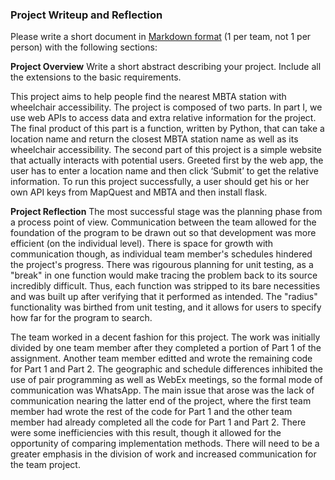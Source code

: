 ### Project Writeup and Reflection
Please write a short document in [Markdown format](https://guides.github.com/features/mastering-markdown/) (1 per team, not 1 per person) with the following sections:

**Project Overview** 
Write a short abstract describing your project. Include all the extensions to the basic requirements.

This project aims to help people find the nearest MBTA station with wheelchair accessibility. The project is composed of two parts. In part I, we use web APIs to access data and extra relative information for the project. The final product of this part is a function, written by Python, that can take a location name and return the closest MBTA station name as well as its wheelchair accessibility. The second part of this project is a simple website that actually interacts with potential users. Greeted first by the web app, the user has to enter a location name and then click ‘Submit’ to get the relative information. To run this project successfully, a user should get his or her own API keys from MapQuest and MBTA and then install flask.

**Project Reflection** 
The most successful stage was the planning phase from a process point of view. Communication between the team allowed for the foundation of the program to be drawn out so that development was more efficient (on the individual level). There is space for growth with communication though, as individual team member's schedules hindered the project's progress. There was rigourous planning for unit testing, as a "break" in one function would make tracing the problem back to its source incredibly difficult. Thus, each function was stripped to its bare necessities and was built up after verifying that it performed as intended. The "radius" functionality was birthed from unit testing, and it allows for users to specify how far for the program to search. 

The team worked in a decent fashion for this project. The work was initially divided by one team member after they completed a portion of Part 1 of the assignment. Another team member editted and wrote the remaining code for Part 1 and Part 2. The geographic and schedule differences inhibited the use of pair programming as well as WebEx meetings, so the formal mode of communication was WhatsApp. The main issue that arose was the lack of communication nearing the latter end of the project, where the first team member had wrote the rest of the code for Part 1 and the other team member had already completed all the code for Part 1 and Part 2. There were some inefficiencies with this result, though it allowed for the opportunity of comparing implementation methods. There will need to be a greater emphasis in the division of work and increased communication for the team project.

